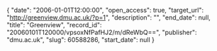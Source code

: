 {
  "date": "2006-01-01T12:00:00", 
  "open_access": true, 
  "target_url": "http://greenview.dmu.ac.uk/?p=1", 
  "description": "", 
  "end_date": null, 
  "title": "Greenview", 
  "record_id": "20060101T120000/vpsoxNfPafHJ2/m/dReWbQ==", 
  "publisher": "dmu.ac.uk", 
  "slug": 60588286, 
  "start_date": null
}

